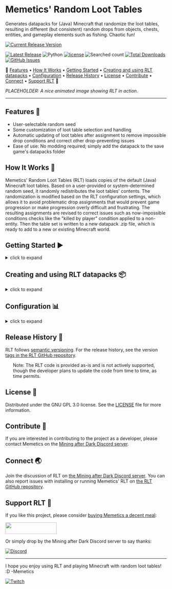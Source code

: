 # Memetics' Random Loot Tables

Generates datapacks for (Java) Minecraft that randomize the loot tables, resulting in different (but consistent) random drops from objects, chests, entities, and gameplay elements such as fishing.  Chaotic fun!


[![Current Release Version](https://img.shields.io/badge/version-0.15.4.beta-blueviolet.svg)](https://github.com/MemeticsX/RLT)


[![Latest Release](https://img.shields.io/github/v/release/MemeticsX/RLT)](https://github.com/MemeticsX/RLT)
![Python](https://img.shields.io/badge/python-3670A0?logo=python&logoColor=ffdd54)
[![license](https://img.shields.io/github/license/MemeticsX/RLT)](https://github.com/MemeticsX/RLT/blob/main/LICENSE)
![Searched count](https://img.shields.io/github/search/MemeticsX/RLT/random-A8CC9D.svg)
[![Total Downloads](https://img.shields.io/github/downloads/MemeticsX/RLT/total)](https://github.com/MemeticsX/RLT)
[![GitHub Issues](https://img.shields.io/github/issues/MemeticsX/RLT.svg)](https://github.com/MemeticsX/RLT/issues)

🚩
[Features](#features-) • 
[How It Works](#how-it-works-) • 
[Getting Started](#getting-started-) • 
[Creating and using RLT datapacks](#creating-and-using-rlt-datapacks-) • 
[Configuration](#configuration-) • 
[Release History](#release-history-) • 
[License](#license-) • 
[Contribute](#contribute-) • 
[Connect](#connect-) • 
[Support RLT](#support-rlt-)
🚩

*PLACEHOLDER: A nice animated image showing RLT in action.*

---

## Features 🎨

- User-selectable random seed
- Some customization of loot table selection and handling
- Automatic updating of loot tables after assignment to remove impossible drop conditions and correct other drop-preventing issues
- Ease of use: No modding required; simply add the datapack to the save game's datapacks folder


## How It Works 🔧

Memetics' Random Loot Tables (RLT) loads copies of the default (Java) Minecraft loot tables.  Based on a user-provided or system-determined random seed, it randomly redistributes the loot tables' contents.  The randomization is modified based on the RLT configuration settings, which allows it to avoid problematic drop assignments that would prevent game progression or make progression overly difficult and frustrating.  The resulting assignments are revised to correct issues such as now-impossible conditions checks like the "killed by player" condition applied to a non-entity.  Then the table set is written to a new datapack .zip file, which is ready to add to a new or existing Minecraft world.


## Getting Started ▶

<details>

<summary>click to expand</summary>

### Installation

To install RLT on Windows, extract the .zip file contents to a folder on your PC.  The RLT source code can be run directly using Python IDLE (free software available at https://www.python.org/), or it can be run using the RLT.exe file.  For RLT to work, however, you'll need to add the Minecraft "loot_tables" folder to the RLT folder.

### Preparing the loot_tables folder

Memetics' Random Loot Tables (RLT) needs to have access to a copy of the Minecraft "loot_tables" folder, with all of its files and sub-folders and their files.  RLT will not run without the loot_tables folder being added to the RLT folder.

The loot_tables folder must be extracted from your current (Java) Minecraft game installation (or more specifically, from the version of the game corresponding with this version of RLT) and copied to the RLT application folder.  (For RLT 1.15.4 (beta), the RLT configuration (.config) files (2-block_objects.config, blockers.config, bottlenecks.config, and exclusions.config) also must be in the RLT folder.

_To extract the "loot_tables" folder from your Minecraft installation_:

1. In Windows File Explorer, navigate to the current Minecraft installation folder, which in Windows is normally found in %AppData%/.minecraft/versions/[version]/[version].jar/data/minecraft/loot_tables.  (For the current RLT build, the [version] folder is named "1.19.3".)

If you are unsure how to locate the loot_tables folder, start by pasting this into the location bar in the Windows File Explorer:

%AppData%/.minecraft/versions/

Then in the "versions" folder, open the folder named with the current Minecraft version: for instance, the folder named 1.19.3.  (The folder will not exist until you first launch that version of the game; so if the folder does not exist, open the Minecraft launcher and start that version of the game, so the Minecraft launcher will download all of the files necessary to run that version of the game.)

  <ul>
    <ol>
  **Note**: If you are unable to locate the Minecraft root installation folder, Minecraft may be installed in a different location on your system.  Wherever it is located, navigate to the root ".minecraft" folder where the game is installed, open the "versions" folder, and then locate the folder for the current version of the game.
    </ol>
  </ul>
  
2. In the [version] folder, open the compressed [version].jar file using a file compression utility such as 7Zip.  (For instance, in the folder 1.19.3, the file will be called 1.19.3.jar.)

3. In the compressed .jar file, open the "data" folder, and then open the "minecraft" folder.

4. In the "minecraft" folder, extract the "loot_tables" folder, copying it into the RLT folder.

5. Once the loot_tables folder and its contents have been extracted into the RLT folder, the RLT application should now be able to run.

</details>


## Creating and using RLT datapacks 📦

<details>

<summary>click to expand</summary>

When you run the RLT application, it will prompt you for a seed to use for randomizing the loot tables.  If you use the same seed and the same set of loot tables and config files, the application will generate the same (identical) datapack each time.  If you do not enter a seed, RLT will use a system-generated random seed.  Every time RLT is launched, the system-generated seed is generated at random, resulting in a different datapack each time.  (So if you want to produce the same datapack each time, manually enter the same seed each time.)

Once RLT generates a new datapack, it writes the datapack as a .zip file to the "RLT datapacks" folder in the RLT folder.  If you provided a seed, the file name will include the seed.

Copy the RLT datapack .zip file to the "datapacks" folder located in the savegame folder for a new or existing Minecraft world, and the loot drops will be randomized.


### To add the RLT datapack to a new Minecraft world:

If you want to create a new world in which the loot tables start randomized (this works in Minecraft version 1.17 and later):

- On the Singleplayer* menu, click "Create New World."
- In the "Create New World" form, click "Data Packs."
- In the "Select Data Packs" form, click "Open Pack Folder."  The datapacks folder for the new world will open in a new File Explorer window.  (The files for the new world are located in a temporary folder until world creation is finalized.)
- Copy the newly generated RLT datapack from the "RLT datapacks" folder into the new world's "datapacks" folder.  (Once the file is added to the folder, the File Explorer window showing the new world's "datapacks" folder may be closed.)
- Switch back to Minecraft: The datapack should now appear in the "Available" list.
- Click the RLT datapack icon to move the datapack to the "Selected" list, and then click "Done."
- Update any other world creation settings as desired.
- Finally, click "Create New World" to finish world creation and launch your new RLT world!

> The process is simliar for Mulitplayer worlds.  However, if you are running the standalone Minecraft server, you may have to launch the server to let it create the new world for the first time (so that the world savegame folder and its "datapacks" folder will be created), stop the server, add the RLT datapack to the world's datapacks folder, and then restart the server.

  
### To add the RLT datapack to an existing Minecraft world:

- Exit the world (if it is currently open in Minecraft).
- In File Explorer, navigate to the savegame folder for the world.  (By default, this folder is located in %AppData%/.minecraft/saves/.  However, you can also open the world save folder from within Minecraft: Select the world on the Singleplayer menu, click Edit, and then click "Open World Folder.")
- In the world's savegame folder, open the datapacks folder.
- Copy the RLT datapack .zip file into the datapacks folder.
- Resume playing the world.  The loot drops should now be randomzied.

</details>


## Configuration 📊

<details>

<summary>click to expand</summary>

### Config files

The lists in the configuration files are used primarily to prevent loot table assignments that block game progress, such as assigning blaze rods to drop from an End chest when blaze rods are needed to gain access to the End in the first place. The config lists also allow the exclusion of certain loot tables from random assignments, such as table assignments that would make the game too frustrating to play. For instance, if blaze rods only dropped from certain infested blocks, it might take a frustratingly long time of random digging before locating those blocks in the hope that blaze rods could be obtained from them.

**The [bottlenecks.config](bottlenecks.config) file** holds the list of loot tables for loot that is needed for progression.  By default, it contains blaze.json and enderman.json, since ender pearls and blaze powder are needed to help locate strongholds and activate the End portals to allow passage to the End.  Technically, ender pearls can also be found from Piglin bartering (as of Minecraft 1.16), so ender pearls could still be found even if Enderman drops are not available, but if both of those bottlenecks get assigned to drop from objects or entities exclusive to the End, progress will still be impossible.  (For a more cautious configuration, piglin_bartering.json could also be added to the bottlenecks.config list.)

**The [blockers.config](blockers.config) file** holds the list of loot tables that RLT will avoid assigning the drops from tables listed in bottlenecks.config.  This way, the important bottlenecks drops will not be overly difficult if not impossible to find.  Probably nobody wants to dig around all over the world at random to try to locate an infested diorite vein in the hope that maybe it will drop an ender pearl or two, and no one wants the starting bonus chest to be the only place where one can find a blaze rod.  We might still want those items' drops to be assigned elsewhere, but we don't want those to be the only droppers of important resources.  So the blockers tables are withheld from the assignment pool until the bottlenecks tables have been assigned to non-blockers from the general (non-blocker, non-excluded) unassigned tables list; then the blockers are added to the general assignment list for random assignment with the rest of the pool.

**The [exclusions.config](exclusions.config) file** holds the list of loot tables that will not be altered; the tables in this list will remain unrandomized.  This list contains:

- showstoppers: things that won't drop anything, potentially preventing important resources from dropping, since they're not implemented (in the case of certain entities like Giant and Zombie Horse as well as tables for future objects and entities that have not yet been implemented (and therefore are empty currently); and
- killjoys (a.k.a. frustrators): tables which, if included in the randomized loot (either as droppers or to have their loot dropped by something else), would make the game significantly less fun.  The items on this list are less problematic for game progression and are more a matter of taste.


### Recommended Configuration

To prevent assignments that block game progression, such as blaze rods being assigned to drop from chests or entities only found in the End, the default blockers and bottlenecks lists generally should be kept as they are, although piglin_bartering.json could be added to bottlenecks.config to help ensure the availability of ender pearls.

At the very least, keep blaze.json and _either_ enderman.json or piglin_bartering.json in the bottlenecks.config list, and keep very rare or hard-to-find droppers (such as spawn_bonus_chest.json and the infested blocks) in the blockers.config list.  

The default showstoppers and "not yet implemented" lists in exclusions.config should also be kept as-is.

However, the killjoys list (in exclusions.config) can be modified as desired.  Additional loot tables may be added to the killjoys list if you want to reduce the frustration of having to hunt for days on end to find certain hard-to-find loot drops, or if you have certain tables that you simply want to have retain their normal drops.

<ul>
Memetics finds it tedious to have 17 varieties of candle and another 17 varieties of candle cake dropping candles as part of the randomized loot set, taking up 34 of the drops, and having the unbreakable cakes assigned other items' loot tables (and thus being unable to produce those drops), so those 34 tables are included on the default killjoys list.  Memetics also (currently) likes to have shulker_box.json on the list and therefore unrandomized, so that at least one type of shulker box is available as a reusable shulker box for gameplay.  But YMMV.
</ul>

Feel free to experiment, though!  The config lists may be modified or even removed entirely, and RLT will still generate datapacks - and you still might get lucky with what items get dropped from where, but ultimately, you will have to be the judge of the results of such experiments.

</details>


## Release History 📅

RLT follows [semantic versioning](http://semver.org/). For the release history, see the version [tags in the RLT GitHub repository](https://github.com/MemeticsX/RLT/tags).  

<ul>
Note: The RLT code is provided as-is and is not actively supported, though the developer plans to update the code from time to time, as time permits.
</ul>


## License 📜

Distributed under the GNU GPL 3.0 license. See the [LICENSE](LICENSE) file for more information.


## Contribute 💪

If you are interested in contributing to the project as a developer, please contact Memetics on the [Mining after Dark Discord server](https://discord.gg/guTcuM5V62).


## Connect 🌏

Join the discussion of RLT on [the Mining after Dark Discord server](https://discord.gg/guTcuM5V62).  You can also report issues with installing or running Memetics' RLT on [the RLT GitHub repository](https://github.com/MemeticsX/RLT/issues).


## Support RLT 🚀

If you like this project, please consider [buying Memetics a decent meal](https://www.buymeacoffee.com/Memetics):

<a href="https://www.buymeacoffee.com/Memetics"><img src="https://img.buymeacoffee.com/button-api/?text=Buy me a decent meal&emoji=😋&slug=Memetics&button_colour=5900c6&font_colour=ffffff&font_family=Lato&outline_colour=ffffff&coffee_colour=FFDD00" height="36" width="160" /></a>

Or simply drop by the Mining after Dark Discord server to say thanks:

[![Discord](https://img.shields.io/discord/553903039082135555?label=Discord)](https://discord.gg/guTcuM5V62)

---

I hope you enjoy using RLT and playing Minecraft with random loot tables!  :D  -Memetics

[![Twitch](https://img.shields.io/twitch/status/Memetics)](https://twitch.tv/Memetics)
